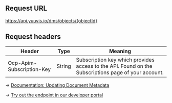 ## Request URL
https://api.yuuvis.io/dms/objects/{objectId}

## Request headers
| Header                    | Type   | Meaning                                                                                             |
|---------------------------|--------|-----------------------------------------------------------------------------------------------------|
| Ocp-Apim-Subscription-Key | String | Subscription key which provides access to the API. Found on the Subscriptions page of your account. |

&rarr; [Documentation: Updating Document Metadata](https://github.com/yuuvis/Documentation/wiki/Update-documents#UpdatingDocumentsviaCoreAPI-UpdateMetadata)

&rarr; [Try out the endpoint in our developer portal](https://yuuvis.io/Apis/Endpoints/dms-core-api)
